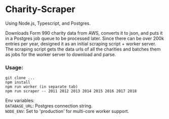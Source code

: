 Charity-Scraper
=================
Using Node.js, Typescript, and Postgres.   

Downloads Form 990 charity data from AWS, converts it to json, and puts it in a Postgres job queue to be processed later. Since there can be over 200k entries per year, designed it as an initial scraping script + worker server. The scraping script gets the data urls of all the charities and batches them as jobs for the worker server to download and parse.   

### Usage:

```
git clone ...
npm install
npm run worker (in separate tab)
npm run scraper -- 2011 2012 2013 2014 2015 2016 2017 2018
```

Env variables:  
`DATABASE_URL`: Postgres connection string.   
`NODE_ENV`: Set to 'production' for multi-core worker support.   
